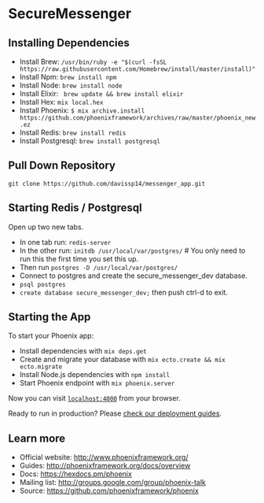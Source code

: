 # SecureMessenger


## Installing Dependencies

* Install Brew: `/usr/bin/ruby -e "$(curl -fsSL https://raw.githubusercontent.com/Homebrew/install/master/install)"`
* Install Npm: `brew install npm`
* Install Node: `brew install node`
* Install Elixir: ` brew update && brew install elixir`
* Install Hex:  `mix local.hex`
* Install Phoenix: `$ mix archive.install https://github.com/phoenixframework/archives/raw/master/phoenix_new.ez`
* Install Redis: `brew install redis`
* Install Postgresql: `brew install postgresql`


## Pull Down Repository
 `git clone https://github.com/davissp14/messenger_app.git`

## Starting Redis / Postgresql
Open up two new tabs.
 * In one tab run:  `redis-server` 
 * In the other run: `initdb /usr/local/var/postgres/`  # You only need to run this the first time you set this up.
 * Then run `postgres -D /usr/local/var/postgres/`
 * Connect to postgres and create the secure_messenger_dev database.
 * `psql postgres`
 * `create database secure_messenger_dev;` then push ctrl-d to exit. 

## Starting the App

To start your Phoenix app:

  * Install dependencies with `mix deps.get`
  * Create and migrate your database with `mix ecto.create && mix ecto.migrate`
  * Install Node.js dependencies with `npm install`
  * Start Phoenix endpoint with `mix phoenix.server`

Now you can visit [`localhost:4000`](http://localhost:4000) from your browser.

Ready to run in production? Please [check our deployment guides](http://www.phoenixframework.org/docs/deployment).

## Learn more

  * Official website: http://www.phoenixframework.org/
  * Guides: http://phoenixframework.org/docs/overview
  * Docs: https://hexdocs.pm/phoenix
  * Mailing list: http://groups.google.com/group/phoenix-talk
  * Source: https://github.com/phoenixframework/phoenix
